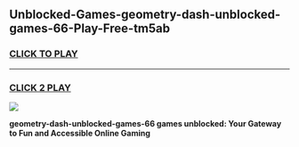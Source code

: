 
## Unblocked-Games-geometry-dash-unblocked-games-66-Play-Free-tm5ab
<h3>
<a href="https://premium76.site?title=geometry-dash-unblocked-games-66&ref=23A">CLICK TO PLAY</a></h3>
<hr>

<h3>
<a href="https://premium76.site?title=geometry-dash-unblocked-games-66&ref=23A">CLICK 2 PLAY</a>
  
</h3>

<a href="https://premium76.site?title=geometry-dash-unblocked-games-66&ref=23A"><img src="https://clearcache.store/games.png"></a>


**geometry-dash-unblocked-games-66 games unblocked: Your Gateway to Fun and Accessible Online Gaming**
